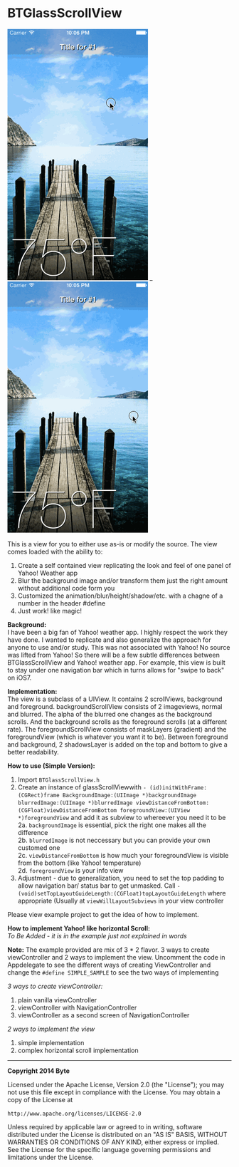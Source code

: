 BTGlassScrollView
=================

![Vertical](/Gifs/Vertical.gif) _ ![Horizontal](/Gifs/Horizontal.gif)

This is a view for you to either use as-is or modify the source. The view comes loaded with the ability to:

1. Create a self contained view replicating the look and feel of one panel of Yahoo! Weather app
2. Blur the background image and/or transform them just the right amount without additional code form you
3. Customized the animation/blur/height/shadow/etc. with a chagne of a number in the header #define
4. Just work! like magic! 

**Background:**  
I have been a big fan of Yahoo! weather app. I highly respect the work they have done. I wanted to replicate and also generalize the approach for anyone to use and/or study. This was not associated with Yahoo! No source was lifted from Yahoo! So there will be a few subtle differences between BTGlassScrollView and Yahoo! weather app. For example, this view is built to stay under one navigation bar which in turns allows for "swipe to back" on iOS7.

**Implementation:**  
The view is a subclass of a UIView. It contains 2 scrollViews, background and foreground. backgroundScrollView consists of 2 imageviews, normal and blurred. The alpha of the blurred one changes as the background scrolls. And the background scrolls as the foreground scrolls (at a different rate). The foregroundScrollView consists of maskLayers (gradient) and the foregroundView (which is whatever you want it to be). Between foreground and background, 2 shadowsLayer is added on the top and bottom to give a better readability.

**How to use (Simple Version):**

1. Import `BTGlassScrollView.h`  
2. Create an instance of glassScrollViewwith `- (id)initWithFrame:(CGRect)frame BackgroundImage:(UIImage *)backgroundImage blurredImage:(UIImage *)blurredImage viewDistanceFromBottom:(CGFloat)viewDistanceFromBottom foregroundView:(UIView *)foregroundView` and add it as subview to whereever you need it to be  
  2a. `backgroundImage` is essential, pick the right one makes all the difference  
  2b. `blurredImage` is not neccessary but you can provide your own customed one  
  2c. `viewDistanceFromBottom` is how much your foregroundView is visible from the bottom (like Yahoo! temperature)  
  2d. `foregroundView` is your info view  
4. Adjustment - due to generalization, you need to set the top padding to allow navigation bar/ status bar to get unmasked. Call `- (void)setTopLayoutGuideLength:(CGFloat)topLayoutGuideLength` where appropriate (Usually at `viewWillLayoutSubviews` in your view controller  

Please view example project to get the idea of how to implement. 

**How to implement Yahoo! like horizontal Scroll:**  
*To Be Added - it is in the example just not explained in words*  

**Note:**
The example provided are mix of 3 * 2 flavor. 3 ways to create viewController and 2 ways to implement the view. Uncomment the code in Appdelegate to see the different ways of creating ViewController and change the `#define SIMPLE_SAMPLE` to see the two ways of implementing

*3 ways to create viewController:*

1. plain vanilla viewController
2. viewController with NavigationController
3. viewController as a second screen of NavigationController

*2 ways to implement the view*

1. simple implementation
2. complex horizontal scroll implementation

----

**Copyright 2014 Byte**

Licensed under the Apache License, Version 2.0 (the "License");
you may not use this file except in compliance with the License.
You may obtain a copy of the License at

    http://www.apache.org/licenses/LICENSE-2.0

Unless required by applicable law or agreed to in writing, software
distributed under the License is distributed on an "AS IS" BASIS,
WITHOUT WARRANTIES OR CONDITIONS OF ANY KIND, either express or implied.
See the License for the specific language governing permissions and
limitations under the License.
